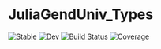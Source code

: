 # JuliaGendUniv_Types

[![Stable](https://img.shields.io/badge/docs-stable-blue.svg)](https://00krishna.github.io/JuliaGendUniv_Types.jl/stable/)
[![Dev](https://img.shields.io/badge/docs-dev-blue.svg)](https://00krishna.github.io/JuliaGendUniv_Types.jl/dev/)
[![Build Status](https://github.com/university-gender-evolution/JuliaGendUniv_Types/actions/workflows/CI.yml/badge.svg?branch=main)](https://github.com/00krishna/JuliaGendUniv_Types.jl/actions/workflows/CI.yml?query=branch%3Amain)
[![Coverage](https://codecov.io/gh/00krishna/JuliaGendUniv_Types.jl/branch/main/graph/badge.svg)](https://codecov.io/gh/00krishna/JuliaGendUniv_Types.jl)
